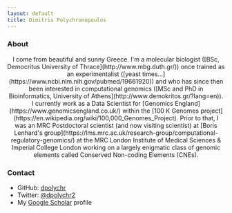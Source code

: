 ```yaml
---
layout: default
title: Dimitris Polychronopoulos
---
```


### About

<center>I come from beautiful and sunny Greece. I'm a molecular biologist ([BSc, Democritus University of Thrace](http://www.mbg.duth.gr/)) once trained as an experimentalist ([yeast times...](https://www.ncbi.nlm.nih.gov/pubmed/19661920)) and who has since then been interested in computational genomics ([MSc and PhD in Bioinformatics, University of Athens](http://www.demokritos.gr/?lang=en)). I currently work as a Data Scientist for [Genomics England](https://www.genomicsengland.co.uk/) within the [100 K Genomes project](https://en.wikipedia.org/wiki/100,000_Genomes_Project). Prior to that, I was an MRC Postdoctoral scientist (and now visiting scientist) at [Boris Lenhard's group](https://lms.mrc.ac.uk/research-group/computational-regulatory-genomics/) at the MRC London Institute of Medical Sciences & Imperial College London working on a largely enigmatic class of genomic elements called Conserved Non-coding Elements (CNEs).</center>

### Contact

- GitHub: [dpolychr](https://github.com/dpolychr)
- Twitter: [@dpolychr2](https://twitter.com/dpolychr2)
- My [Google Scholar](https://scholar.google.com/citations?user=LsI4gg0AAAAJ) profile




